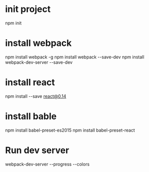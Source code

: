 
# init project
npm init

# install webpack
npm install webpack -g
npm install webpack --save-dev
npm install webpack-dev-server --save-dev

# install react
npm install --save react@0.14

# install bable
 npm install babel-preset-es2015
 npm install babel-preset-react

# Run dev server
webpack-dev-server --progress --colors
